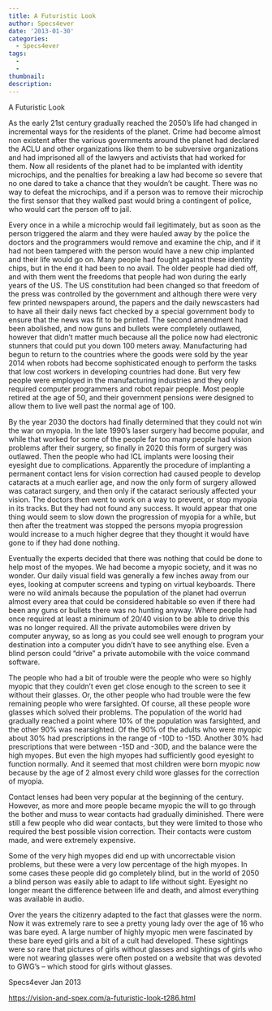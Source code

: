 ```yaml
---
title: A Futuristic Look
author: Specs4ever
date: '2013-01-30'
categories:
  - Specs4ever
tags:
  - 
  - 
thumbnail: 
description: 
---
```


A Futuristic Look

As the early 21st century gradually reached the 2050’s life had changed in incremental ways for the residents of the planet.  Crime had become almost non existent after the various governments around the planet had declared the ACLU and other organizations like them to be subversive organizations and had imprisoned all of the lawyers and activists that had worked for them.  Now all residents of the planet had to be implanted with identity microchips, and the penalties for breaking a law had become so severe that no one dared to take a chance that they wouldn’t be caught. There was no way to defeat the microchips, and if a person was to remove their microchip the first sensor that they walked past would bring a contingent of police, who would cart the person off to jail. 

Every once in a while a microchip would fail legitimately, but as soon as the person triggered the alarm and they were hauled away by the police the doctors and the programmers would remove and examine the chip, and if it had not been tampered with the person would have a new chip implanted and their life would go on.  Many people had fought against these identity chips, but in the end it had been to no avail.  The older people had died off, and with them went the freedoms that people had won during the early years of the US.  The US constitution had been changed so that freedom of the press was controlled by the government and although there were very few printed newspapers around, the papers and the daily newscasters had to have all their daily news fact checked by a special government body to ensure that the news was fit to be printed. The second amendment had been abolished, and now guns and bullets were completely outlawed, however that didn’t matter much because all the police now had electronic stunners that could put you down 100 meters away.  Manufacturing had begun to return to the countries where the goods were sold by the year 2014 when robots had become sophisticated enough to perform the tasks that low cost workers in developing countries had done.  But very few people were employed in the manufacturing industries and they only required computer programmers and robot repair people.  Most people retired at the age of 50, and their government pensions were designed to allow them to live well past the normal age of 100.

By the year 2030 the doctors had finally determined that they could not win the war on myopia.  In the late 1990’s laser surgery had become popular, and while that worked for some of the people far too many people had vision problems after their surgery, so finally in 2020 this form of surgery was outlawed.  Then the people who had ICL implants were loosing their eyesight due to complications.  Apparently the procedure of implanting a permanent contact lens for vision correction had caused people to develop cataracts at a much earlier age, and now the only form of surgery allowed was cataract surgery, and then only if the cataract seriously affected your vision.  The doctors then went to work on a way to prevent, or stop myopia in its tracks. But they had not found any success. It would appear that one thing would seem to slow down the progression of myopia for a while, but then after the treatment was stopped the persons myopia progression would increase to a much higher degree that they thought it would have gone to if they had done nothing.

Eventually the experts decided that there was nothing that could be done to help most of the myopes.  We had become a myopic society, and it was no wonder.  Our daily visual field was generally a few inches away from our eyes, looking at computer screens and typing on virtual keyboards.  There were no wild animals because the population of the planet had overrun almost every area that could be considered habitable so even if there had been any guns or bullets there was no hunting anyway.  Where people had once required at least a minimum of 20/40 vision to be able to drive this was no longer required.  All the private automobiles were driven by computer anyway, so as long as you could see well enough to program your destination into a computer you didn’t have to see anything else. Even a blind person could “drive” a private automobile with the voice command software.

The people who had a bit of trouble were the people who were so highly myopic that they couldn’t even get close enough to the screen to see it without their glasses. Or, the other people who had trouble were the few remaining people who were farsighted.  Of course, all these people wore glasses which solved their problems.  The population of the world had gradually reached a point where 10% of the population was farsighted, and the other 90% was nearsighted.  Of the 90% of the adults who were myopic about 30% had prescriptions in the range of -10D to -15D.  Another 30% had prescriptions that were between -15D and -30D, and the balance were the high myopes.  But even the high myopes had sufficiently good eyesight to function normally.  And it seemed that most children were born myopic now because by the age of 2 almost every child wore glasses for the correction of myopia.

Contact lenses had been very popular at the beginning of the century.  However, as more and more people became myopic the will to go through the bother and muss to wear contacts had gradually diminished. There were still a few people who did wear contacts, but they were limited to those who required the best possible vision correction.  Their contacts were custom made, and were extremely expensive.

Some of the very high myopes did end up with uncorrectable vision problems, but these were a very low percentage of the high myopes.  In some cases these people did go completely blind, but in the world of 2050 a blind person was easily able to adapt to life without sight. Eyesight no longer meant the difference between life and death, and almost everything was available in audio.

Over the years the citizenry adapted to the fact that glasses were the norm.  Now it was extremely rare to see a pretty young lady over the age of 16 who was bare eyed. A large number of highly myopic men were fascinated by these bare eyed girls and a bit of a cult had developed.   These sightings were so rare that pictures of girls without glasses and sightings of girls who were not wearing glasses were often posted on a website that was devoted to GWG’s – which stood for girls without glasses.

Specs4ever
Jan 2013

https://vision-and-spex.com/a-futuristic-look-t286.html
